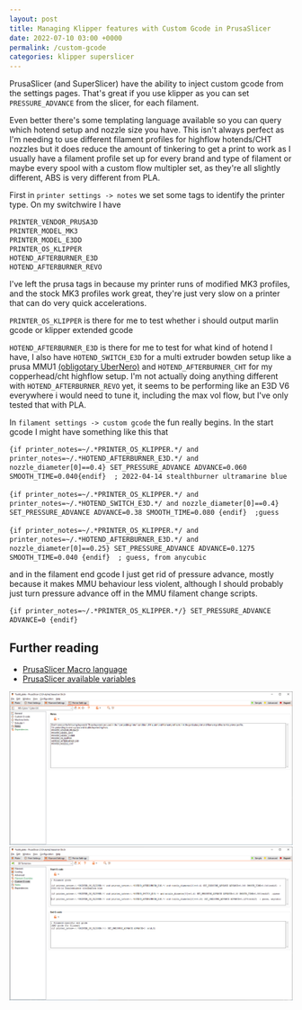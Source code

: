 ```yaml
---
layout: post
title: Managing Klipper features with Custom Gcode in PrusaSlicer
date: 2022-07-10 03:00 +0000
permalink: /custom-gcode
categories: klipper superslicer
---
```


PrusaSlicer (and SuperSlicer) have the ability to inject custom gcode from the settings pages. That's great if you use klipper as you can set `PRESSURE_ADVANCE` from the slicer, for each filament.

Even better there's some templating language available so you can query which hotend setup and nozzle size you have. This isn't always perfect as I'm needing to use different filament profiles for highflow hotends/CHT nozzles but it does reduce the amount of tinkering to get a print to work as I usually have a filament profile set up for every brand and type of filament or maybe every spool with a custom flow multipler set, as they're all slightly different, ABS is very different from PLA.

First in `printer settings -> notes` we set some tags to identify the printer type. On my switchwire I have

```jinja
PRINTER_VENDOR_PRUSA3D
PRINTER_MODEL_MK3
PRINTER_MODEL_E3DD
PRINTER_OS_KLIPPER
HOTEND_AFTERBURNER_E3D
HOTEND_AFTERBURNER_REVO
```

I've left the prusa tags in because my printer runs of modified MK3 profiles, and the stock MK3 profiles work great, they're just very slow on a printer that can do very quick accelerations.

`PRINTER_OS_KLIPPER` is there for me to test whether i should output marlin gcode or klipper extended gcode

`HOTEND_AFTERBURNER_E3D` is there for me to test for what kind of hotend I have, I also have `HOTEND_SWITCH_E3D` for a multi extruder bowden setup like a prusa MMU1 [(obligotary UberNero)](https://www.youtube.com/watch?v=X6C9ptTeeyw) and `HOTEND_AFTERBURNER_CHT` for my copperhead/cht highflow setup. I'm not actually doing anything different with `HOTEND_AFTERBURNER_REVO` yet, it seems to be performing like an E3D V6 everywhere i would need to tune it, including the max vol flow, but I've only tested that with PLA.

In `filament settings -> custom gcode` the fun really begins. In the start gcode I might have something like this that


```jinja
{if printer_notes=~/.*PRINTER_OS_KLIPPER.*/ and printer_notes=~/.*HOTEND_AFTERBURNER_E3D.*/ and nozzle_diameter[0]==0.4} SET_PRESSURE_ADVANCE ADVANCE=0.060 SMOOTH_TIME=0.040{endif}  ; 2022-04-14 stealthburner ultramarine blue

{if printer_notes=~/.*PRINTER_OS_KLIPPER.*/ and printer_notes=~/.*HOTEND_SWITCH_E3D.*/ and nozzle_diameter[0]==0.4} SET_PRESSURE_ADVANCE ADVANCE=0.38 SMOOTH_TIME=0.080 {endif}  ;guess

{if printer_notes=~/.*PRINTER_OS_KLIPPER.*/ and printer_notes=~/.*HOTEND_AFTERBURNER_E3D.*/ and nozzle_diameter[0]==0.25} SET_PRESSURE_ADVANCE ADVANCE=0.1275 SMOOTH_TIME=0.040 {endif}  ; guess, from anycubic
```

and in the filament end gcode I just get rid of pressure advance, mostly because it makes MMU behaviour less violent, although I should probably just turn pressure advance off in the MMU filament change scripts.

```jinja
{if printer_notes=~/.*PRINTER_OS_KLIPPER.*/} SET_PRESSURE_ADVANCE ADVANCE=0 {endif}
```

## Further reading
* [PrusaSlicer Macro language](https://help.prusa3d.com/article/macros_1775)
* [PrusaSlicer available variables](https://help.prusa3d.com/article/list-of-placeholders_205643)


![print settings](../images/custom_gcode/print.png)
![filament settings](../images/custom_gcode/filament.png)